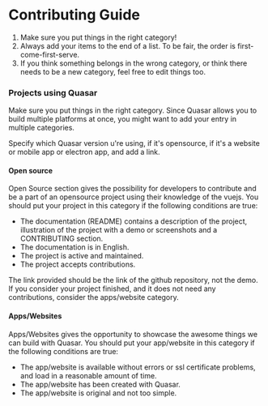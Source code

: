 # Contributing Guide

1. Make sure you put things in the right category!
2. Always add your items to the end of a list. To be fair, the order is first-come-first-serve.
3. If you think something belongs in the wrong category, or think there needs to be a new category, feel free to edit things too.



### Projects using Quasar

Make sure you put things in the right category. Since Quasar allows you to build multiple platforms at once, you might want to add your entry in multiple categories.

Specify which Quasar version u're using, if it's opensource, if it's a website or mobile app or electron app, and add a link.

#### Open source

Open Source section gives the possibility for developers to contribute and be a part of an opensource project using their knowledge of the vuejs.
You should put your project in this category if the following conditions are true:
- The documentation (README) contains a description of the project, illustration of the project with a demo or screenshots and a CONTRIBUTING section.
- The documentation is in English.
- The project is active and maintained.
- The project accepts contributions.

The link provided should be the link of the github repository, not the demo.
If you consider your project finished, and it does not need any contributions, consider the apps/website category.

#### Apps/Websites

Apps/Websites gives the opportunity to showcase the awesome things we can build with Quasar.
You should put your app/website in this category if the following conditions are true:
- The app/website is available without errors or ssl certificate problems, and load in a reasonable amount of time.
- The app/website has been created with Quasar.
- The app/website is original and not too simple.
